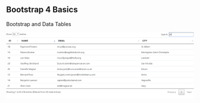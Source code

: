 <h2>Bootstrap 4 Basics</h2>
<p>Bootstrap and Data Tables</p>
<img src="img/Bootstrap%20and%20data%20tables.PNG" alt="">
